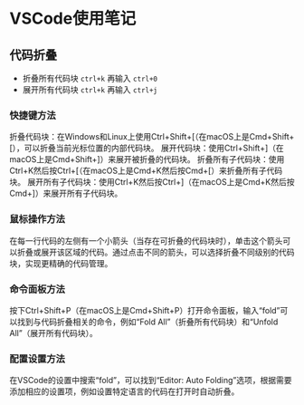 # VSCode使用笔记
## 代码折叠
- 折叠所有代码块 `ctrl+k` 再输入 `ctrl+0`
- 展开所有代码块 `ctrl+k` 再输入 `ctrl+j`

### 快捷键方法
‌折叠代码块‌：在Windows和Linux上使用Ctrl+Shift+[（在macOS上是Cmd+Shift+[），可以折叠当前光标位置的内部代码块。
‌展开代码块‌：使用Ctrl+Shift+]（在macOS上是Cmd+Shift+]）来展开被折叠的代码块。
‌折叠所有子代码块‌：使用Ctrl+K然后按Ctrl+[（在macOS上是Cmd+K然后按Cmd+[）来折叠所有子代码块。
‌展开所有子代码块‌：使用Ctrl+K然后按Ctrl+]（在macOS上是Cmd+K然后按Cmd+]）来展开所有子代码块。
### 鼠标操作方法
在每一行代码的左侧有一个小箭头（当存在可折叠的代码块时），单击这个箭头可以折叠或展开该区域的代码。通过点击不同的箭头，可以选择折叠不同级别的代码块，实现更精确的代码管理。

### 命令面板方法
按下Ctrl+Shift+P（在macOS上是Cmd+Shift+P）打开命令面板，输入“fold”可以找到与代码折叠相关的命令，例如“Fold All”（折叠所有代码块）和“Unfold All”（展开所有代码块）。

### 配置设置方法
在VSCode的设置中搜索“fold”，可以找到“Editor: Auto Folding”选项，根据需要添加相应的设置项，例如设置特定语言的代码在打开时自动折叠。